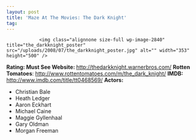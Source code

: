 ```yaml
---
layout: post
title: 'Maze At The Movies: The Dark Knight'
tag: 
---
```



                <img class="alignnone size-full wp-image-2840" title="the_darkknight_poster" src="/uploads/2008/07/the_darkknight_poster.jpg" alt="" width="353" height="500" />
<p><strong>Rating: Must See
Website: </strong><a href="http://thedarkknight.warnerbros.com/"><a href="http://thedarkknight.warnerbros.com/">http://thedarkknight.warnerbros.com/</a></a>
<strong>Rotten Tomatoes</strong>: <a href="http://www.rottentomatoes.com/m/the_dark_knight/"><a href="http://www.rottentomatoes.com/m/the_dark_knight/">http://www.rottentomatoes.com/m/the_dark_knight/</a></a>
<strong>IMDB: </strong><a href="http://www.imdb.com/title/tt0468569/"><a href="http://www.imdb.com/title/tt0468569/">http://www.imdb.com/title/tt0468569/</a></a>
<strong>Actors:</strong></p>
<ul>
    <li>Christian Bale</li>
    <li>Heath Ledger</li>
    <li>Aaron Eckhart</li>
    <li>Michael Caine</li>
    <li>Maggie Gyllenhaal</li>
    <li>Gary Oldman</li>
    <li>Morgan Freeman</li>
</ul>
            
